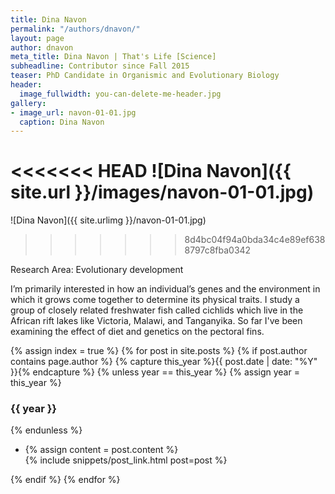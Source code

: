 ```yaml
---
title: Dina Navon
permalink: "/authors/dnavon/"
layout: page
author: dnavon
meta_title: Dina Navon | That's Life [Science]
subheadline: Contributor since Fall 2015
teaser: PhD Candidate in Organismic and Evolutionary Biology
header:
  image_fullwidth: you-can-delete-me-header.jpg
gallery:
- image_url: navon-01-01.jpg
  caption: Dina Navon
---
```


<<<<<<< HEAD
![Dina Navon]({{ site.url }}/images/navon-01-01.jpg)
=======
![Dina Navon]({{ site.urlimg }}/navon-01-01.jpg)
>>>>>>> 8d4bc04f94a0bda34c4e89ef6388797c8fba0342

Research Area: Evolutionary development

I’m primarily interested in how an individual’s genes and the environment in which it grows come together to determine its physical traits. I study a group of closely related freshwater fish called cichlids which live in the African rift lakes like Victoria, Malawi, and Tanganyika.  So far I've been examining the effect of diet and genetics on the pectoral fins.

{% assign index = true %}
{% for post in site.posts %}
{% if post.author contains page.author %}
{% capture this_year %}{{ post.date | date: "%Y" }}{% endcapture %}
{% unless year == this_year %}
{% assign year = this_year %}
<h3>{{ year }}</h3>
{% endunless %}
<ul style="list-style-type:disc">
 <li> 
 {% assign content = post.content %} 
 <article>
 {% include snippets/post_link.html post=post %}
 </article>
 </li>
</ul>
{% endif %}
{% endfor %}
